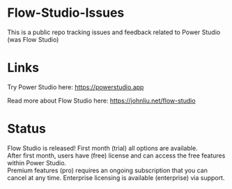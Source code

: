 # Flow-Studio-Issues
This is a public repo tracking issues and feedback related to Power Studio (was Flow Studio)

# Links

Try Power Studio here: https://powerstudio.app 

Read more about Flow Studio here: https://johnliu.net/flow-studio


# Status

Flow Studio is released!  First month (trial) all options are available.  
After first month, users have (free) license and can access the free features within Power Studio.  
Premium features (pro) requires an ongoing subscription that you can cancel at any time.
Enterprise licensing is available (enterprise) via support.
